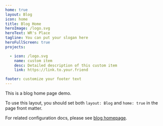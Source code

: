 ```yaml
---
home: true
layout: Blog
icon: home
title: Blog Home
heroImage: /logo.svg
heroText: WR's Place
tagline: You can put your slogan here
heroFullScreen: true
projects:

  - icon: /logo.svg
    name: custom item
    desc: Detailed description of this custom item
    link: https://link.to.your.friend

footer: customize your footer text
---
```


This is a blog home page demo.

To use this layout, you should set both `layout: Blog` and `home: true` in the page front matter.

For related configuration docs, please see [blog homepage](https://vuepress-theme-hope.github.io/v2/guide/blog/home/).
